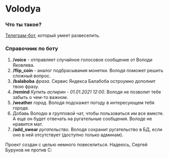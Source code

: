 # Volodya

### Что ты такое?

[Телеграм-бот](https://t.me/volodya_yakovlev_bot), который умеет развеселить.

### Справочник по боту

1. **/voice** - отправляет случайное голосовое сообщение от Володи Яковлева.
2. **/flip_coin** - аналог подбрасывания монетки. Володя поможет решить сложный вопрос.
3. **/balaboba** *фраза*. Сервис Яндекса Балабоба остроумно дополнит твою фразу.
4. **/remind** *Купить аспирин - 01.01.2021 12:00*. Володя не позволит тебе забыть о чем-то важном.
5. **/weather** *город*. Володя подскажет погоду в интересующем тебя городе.
6. Добавь Володю в групповой чат, чтобы пользоваться им все вместе. А еще он будет отвечать на ругательные сообщения. Володе не нравится мат.
7. **/add_swear** *ругательство*. Володя сохранит ругательство в БД, если оно в ней отсутствует (доступно только админам).

Проект создан с целью немного повеселиться. Надеюсь, Сергей Бурунов не против С: